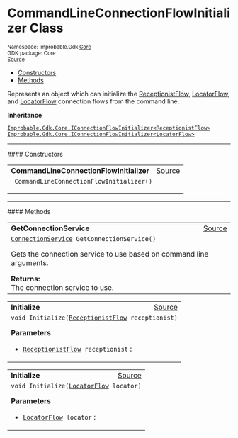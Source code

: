 
# CommandLineConnectionFlowInitializer Class
<sup>
Namespace: Improbable.Gdk.<a href="{{urlRoot}}/api/core-index">Core</a><br/>
GDK package: Core<br/>
<a href="https://www.github.com/spatialos/gdk-for-unity/blob/decea028/workers/unity/Packages/io.improbable.gdk.core/Worker/ConnectionHandlers/ConnectionFlowInitializers.cs/#L24">Source</a>
<style>
a code {
                    padding: 0em 0.25em!important;
}
code {
                    background-color: #ffffff!important;
}
</style>
</sup>
<nav id="pageToc" class="page-toc"><ul><li><a href="#constructors">Constructors</a>
<li><a href="#methods">Methods</a>
</ul></nav>

</p>



<p>Represents an object which can initialize the <a href="{{urlRoot}}/api/core/receptionist-flow">ReceptionistFlow</a>, <a href="{{urlRoot}}/api/core/locator-flow">LocatorFlow</a>, and <a href="{{urlRoot}}/api/core/locator-flow">LocatorFlow</a> connection flows from the command line. </p>



</p>

<b>Inheritance</b>

<code><a href="{{urlRoot}}/api/core/i-connection-flow-initializer">Improbable.Gdk.Core.IConnectionFlowInitializer&lt;ReceptionistFlow&gt;</a></code>
<code><a href="{{urlRoot}}/api/core/i-connection-flow-initializer">Improbable.Gdk.Core.IConnectionFlowInitializer&lt;LocatorFlow&gt;</a></code>










</p>
<hr style="width:100%; border-top-color:#d8d8d8" />
#### Constructors


</p>




<table width="100%">
    <tr>
        <td style="border-right:none"><a id="commandlineconnectionflowinitializer"></a><b>CommandLineConnectionFlowInitializer</b></td>
        <td style="border-left:none; text-align:right"><a href="https://www.github.com/spatialos/gdk-for-unity/blob/decea028/workers/unity/Packages/io.improbable.gdk.core/Worker/ConnectionHandlers/ConnectionFlowInitializers.cs/#L28">Source</a></td>
    </tr>
    <tr>
        <td colspan="2">
<code> CommandLineConnectionFlowInitializer()</code></p>






</td>
    </tr>
</table>




</p>
<hr style="width:100%; border-top-color:#d8d8d8" />
#### Methods


</p>




<table width="100%">
    <tr>
        <td style="border-right:none"><a id="getconnectionservice"></a><b>GetConnectionService</b></td>
        <td style="border-left:none; text-align:right"><a href="https://www.github.com/spatialos/gdk-for-unity/blob/decea028/workers/unity/Packages/io.improbable.gdk.core/Worker/ConnectionHandlers/ConnectionFlowInitializers.cs/#L42">Source</a></td>
    </tr>
    <tr>
        <td colspan="2">
<code><a href="{{urlRoot}}/api/core/connection-service">ConnectionService</a> GetConnectionService()</code></p>
Gets the connection service to use based on command line arguments. 
</p><b>Returns:</b></br>The connection service to use.




</td>
    </tr>
</table>


<table width="100%">
    <tr>
        <td style="border-right:none"><a id="initialize-receptionistflow"></a><b>Initialize</b></td>
        <td style="border-left:none; text-align:right"><a href="https://www.github.com/spatialos/gdk-for-unity/blob/decea028/workers/unity/Packages/io.improbable.gdk.core/Worker/ConnectionHandlers/ConnectionFlowInitializers.cs/#L52">Source</a></td>
    </tr>
    <tr>
        <td colspan="2">
<code>void Initialize(<a href="{{urlRoot}}/api/core/receptionist-flow">ReceptionistFlow</a> receptionist)</code></p>



</p>

<b>Parameters</b>

<ul>
<li><code><a href="{{urlRoot}}/api/core/receptionist-flow">ReceptionistFlow</a> receptionist</code> : </li>
</ul>





</td>
    </tr>
</table>


<table width="100%">
    <tr>
        <td style="border-right:none"><a id="initialize-locatorflow"></a><b>Initialize</b></td>
        <td style="border-left:none; text-align:right"><a href="https://www.github.com/spatialos/gdk-for-unity/blob/decea028/workers/unity/Packages/io.improbable.gdk.core/Worker/ConnectionHandlers/ConnectionFlowInitializers.cs/#L61">Source</a></td>
    </tr>
    <tr>
        <td colspan="2">
<code>void Initialize(<a href="{{urlRoot}}/api/core/locator-flow">LocatorFlow</a> locator)</code></p>



</p>

<b>Parameters</b>

<ul>
<li><code><a href="{{urlRoot}}/api/core/locator-flow">LocatorFlow</a> locator</code> : </li>
</ul>





</td>
    </tr>
</table>





